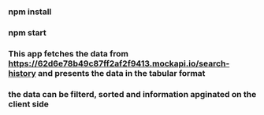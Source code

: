 ### npm install
### npm start

### This app fetches the data from https://62d6e78b49c87ff2af2f9413.mockapi.io/search-history and presents the data in the tabular format
### the data can be filterd, sorted and information apginated on the client side
